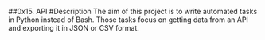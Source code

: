 ##0x15. API
#Description
The aim of this project is to write automated tasks in Python instead of Bash. Those tasks focus on getting data from an API and exporting it in JSON or CSV format.
